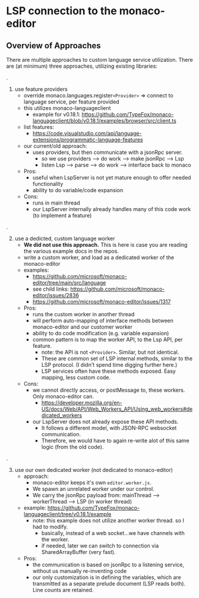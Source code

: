 # LSP connection to the monaco-editor


## Overview of Approaches
There are multiple approaches to custom language service utilization. There are (at minimum) three approaches, utilizing existing libraries:

.

1. use feature providers
    - override monaco.languages.register`<Provider>`   => connect to language service, per feature provided
    - this utilizes monaco-languageclient
        - example for v0.18.1: https://github.com/TypeFox/monaco-languageclient/blob/v0.18.1/examples/browser/src/client.ts
    - list features:
        - https://code.visualstudio.com/api/language-extensions/programmatic-language-features 
    - our current/old approach:
        - uses providers, but then communicate with a jsonRpc server.
            - so we use providers --> do work --> make jsonRpc --> Lsp
            - listen Lsp --> parse --> do work --> interface back to monaco
    - Pros:
        - useful when LspServer is not yet mature enough to offer needed functionality
        - ability to do variable/code expansion
    - Cons:
        - runs in main thread
        - our LspServer internally already handles many of this code work (to implement a feature)

.

2. use a dedicted, custom language worker
    - **We did not use this approach.** This is here is case you are reading the various example docs in the repos.
    - write a custom worker, and load as a dedicated worker of the monaco-editor
    - examples: 
        - https://github.com/microsoft/monaco-editor/tree/main/src/language
        - see child links: https://github.com/microsoft/monaco-editor/issues/2836
        - https://github.com/microsoft/monaco-editor/issues/1317
    - Pros:
        - runs the custom worker in another thread
        - will perform auto-mapping of interface methods between monaco-editor and our customer worker
        - ability to do code modification (e.g. variable expansion)
        - common pattern is to map the worker API, to the Lsp API, per feature.
            - note: the API is not `<Provider>`. Similar, but not identical.
            - These are common set of LSP internal methods, similar to the LSP protocol. (I didn't spend time digging further here.)
            - LSP services often have these methods exposed. Easy mapping, less custom code.
    - Cons:
        - we cannot directly access, or postMessage to, these workers. Only monaco-editor can.
            - https://developer.mozilla.org/en-US/docs/Web/API/Web_Workers_API/Using_web_workers#dedicated_workers
        - our LspServer does not already expose these API methods.
            - It follows a different model, with JSON-RPC websocket communication.
            - Therefore, we would have to again re-write alot of this same logic (from the old code).

.

3. use our own dedicated worker (not dedicated to monaco-editor)
    - approach:
        - monaco-editor keeps it's own `editor.worker.js`.
        - We spawn an unrelated worker under our control.
        - We carry the jsonRpc payload from: mainThread --> workerThread --> LSP (in worker thread)
    - example: https://github.com/TypeFox/monaco-languageclient/tree/v0.18.1/example
        - note: this example does not utilize another worker thread. so I had to modify.
            - basically, instead of a web socket...we have channels with the worker.
            - if needed, later we can switch to connection via SharedArrayBuffer (very fast).
    - Pros:
        - the communication is based on jsonRpc to a listening service, without us manually re-inventing code
        - our only customization is in defining the variables, which are transmitted as a separate prelude document (LSP reads both). Line counts are retained.

